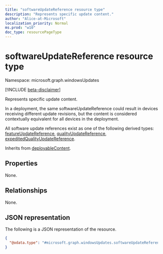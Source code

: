```yaml
---
title: "softwareUpdateReference resource type"
description: "Represents specific update content."
author: "Alice-at-Microsoft"
localization_priority: Normal
ms.prod: "w10"
doc_type: resourcePageType
---
```


# softwareUpdateReference resource type

Namespace: microsoft.graph.windowsUpdates

[!INCLUDE [beta-disclaimer](../../includes/beta-disclaimer.md)]

Represents specific update content.

In a deployment, the same softwareUpdateReference could result in devices receiving different update revisions, but the content is considered contextually equivalent for all devices in the deployment.

All software update references exist as one of the following derived types: [featureUpdateReference](../resources/windowsupdates-featureupdatereference.md),  [qualityUpdateReference](../resources/windowsupdates-qualityupdatereference.md), [expeditedQualityUpdateReference](../resources/windowsupdates-expeditedqualityupdatereference.md).

Inherits from [deployableContent](../resources/windowsupdates-deployablecontent.md).

## Properties
None.

## Relationships
None.

## JSON representation
The following is a JSON representation of the resource.
<!-- {
  "blockType": "resource",
  "@odata.type": "microsoft.graph.windowsUpdates.softwareUpdateReference"
}
-->
``` json
{
  "@odata.type": "#microsoft.graph.windowsUpdates.softwareUpdateReference"
}
```

